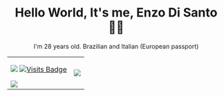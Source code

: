 <h1 align='center'>
  Hello World, It's me, Enzo Di Santo 👨‍💻
</h1>

<p align='center'>
  I'm 28 years old. Brazilian and Italian (European passport)
</p>
<p align='center'>


<table>
  <tr>
    <td>
      <div> 
        
[<img src="https://img.shields.io/badge/linkedin-%230077B5.svg?&style=for-the-badge&logo=linkedin&logoColor=white" />](https://www.linkedin.com/in/enzodds/)
[![Visits Badge](https://badges.pufler.dev/visits/enzodisanto/?style=for-the-badge)](https://github.com/enzodisanto) 
      </div>
      <img src = "https://github-readme-stats.vercel.app/api?username=enzodisanto&show_icons=true&theme=tokyonight&line_height=27">
    </td>
    <td>
      <img src = "https://github-readme-stats.vercel.app/api/top-langs/?username=enzodisanto&hide=css,java,html&theme=tokyonight">
    </td>
  </tr>
</table>   
  

 
